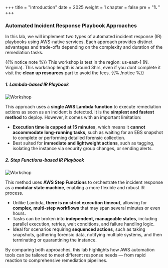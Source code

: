 +++
title = "Introduction"
date = 2025
weight = 1
chapter = false
pre = "<b>1. </b>"
+++

### Automated Incident Response Playbook Approaches

In this lab, we will implement two types of automated incident response (IR) playbooks using AWS-native services. Each approach provides distinct advantages and trade-offs depending on the complexity and duration of the remediation tasks.

{{% notice note %}}
This workshop is test in the region: us-east-1 (N. Virginia).
This workshop length is around 3hrs, even if you dont complete it visit the **clean up resources** part to avoid the fees.
{{% /notice %}}

##### 1. Lambda-based IR Playbook

![Workshop](/images/1/Workshop_Lambda.jpg)

This approach uses a **single AWS Lambda function** to execute remediation actions as soon as an incident is detected. It is the **simplest and fastest method** to deploy. However, it comes with an important limitation:

- **Execution time is capped at 15 minutes**, which means it **cannot accommodate long-running tasks**, such as waiting for an EBS snapshot to complete or performing detailed forensic collection.
- Best suited for **immediate and lightweight actions**, such as tagging, isolating the instance via security group changes, or sending alerts.

##### 2. Step Functions-based IR Playbook

![Workshop](/images/1/Workshop_Step_Function.jpg)

This method uses **AWS Step Functions** to orchestrate the incident response as a **modular state machine**, enabling a more flexible and robust IR process.

- Unlike Lambda, **there is no strict execution timeout**, allowing for **complex, multi-step workflows** that may span several minutes or even hours.
- Tasks can be broken into **independent, manageable states**, including parallel execution, retries, wait conditions, and failure handling logic.
- Ideal for scenarios requiring **sequenced actions**, such as taking snapshots, gathering forensic data, notifying multiple systems, and then terminating or quarantining the instance.

By comparing both approaches, this lab highlights how AWS automation tools can be tailored to meet different response needs — from rapid reaction to comprehensive remediation pipelines.

